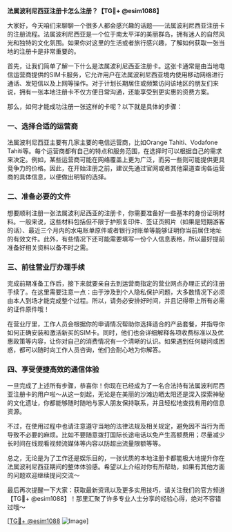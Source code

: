 **法属波利尼西亚注册卡怎么注册？【TG💪+ @esim1088】**

大家好，今天咱们来聊聊一个很多人都会感兴趣的话题——法属波利尼西亚注册卡的注册流程。法属波利尼西亚是一个位于南太平洋的美丽群岛，拥有迷人的自然风光和独特的文化氛围。如果你对这里的生活或者旅行感兴趣，了解如何获取一张当地的注册卡是非常重要的。

首先，让我们简单了解一下什么是法属波利尼西亚注册卡。这张卡通常是由当地电信运营商提供的SIM卡服务，它允许用户在法属波利尼西亚境内使用移动网络进行通话、发短信以及上网等操作。对于计划长期居住或频繁访问该地区的朋友们来说，拥有一张本地注册卡不仅方便日常沟通，还能享受到更实惠的资费方案。

那么，如何才能成功注册一张这样的卡呢？以下就是具体的步骤：

### 一、选择合适的运营商
法属波利尼西亚主要有几家主要的电信运营商，比如Orange Tahiti、Vodafone Tahiti等。每个运营商都有自己的特点和服务范围，在选择时可以根据自己的需求来决定。例如，某些运营商可能在网络覆盖上更为广泛，而另一些则可能提供更具竞争力的价格。因此，在开始注册之前，建议先通过官网或者其他渠道查询各运营商的具体信息，以便做出明智的选择。

### 二、准备必要的文件
想要顺利注册一张法属波利尼西亚的注册卡，你需要准备好一些基本的身份证明材料。一般来说，这些材料包括但不限于护照复印件、签证页照片（如果是短期游客的话）、最近三个月内的水电账单原件或者银行对账单等能够证明你当前居住地址的有效文件。此外，有些情况下还可能需要填写一份个人信息表格，所以最好提前准备好相关资料以备不时之需。

### 三、前往营业厅办理手续
完成前期准备工作后，接下来就要亲自去到运营商指定的营业网点办理正式的注册手续了。在这里需要注意一点：由于涉及到个人隐私保护问题，大多数情况下必须由本人到场才能完成整个过程。所以，请务必安排好时间，并且记得带上所有必需的证件原件哦！

在营业厅里，工作人员会根据你的申请情况帮助你选择适合的产品套餐，并指导你如何正确安装和激活新买的SIM卡。同时，他们也会详细解释各项收费标准以及优惠政策等内容，让你对自己的消费情况有一个清晰的认识。如果遇到任何疑问或困惑，都可以随时向工作人员咨询，他们会耐心地为你解答。

### 四、享受便捷高效的通信体验
一旦完成了上述所有步骤，恭喜你！你现在已经成为了一名合法持有法属波利尼西亚注册卡的用户啦～从这一刻起，无论是在美丽的沙滩边晒太阳还是深入探索神秘的文化遗址，你都能够随时随地与家人朋友保持联系，并且轻松地查找有用的信息资源。

不过，在使用过程中也请注意遵守当地的法律法规及相关规定，避免因不当行为而导致不必要的麻烦。比如不要随意拨打国际长途电话以免产生高额费用；尽量减少长时间在线观看视频流媒体等内容以防超出流量限额等等。

总之，无论是为了工作还是娱乐目的，一张优质的本地注册卡都能极大地提升你在法属波利尼西亚期间的整体体验感。希望以上介绍对你有所帮助，如果有其他方面的问题欢迎继续提问交流～

最后再次提醒一下大家：获取最新资讯以及更多实用技巧，请关注我们的官方频道【TG💪+ @esim1088】！那里汇聚了许多专业人士分享的经验心得，绝对不容错过哦～

[[TG💪+ @esim1088](https://t.me/s/esim1088) ![Image](https://i.postimg.cc/4NQfJmqS/Snipaste-2025-05-13-00-14-12.png)]